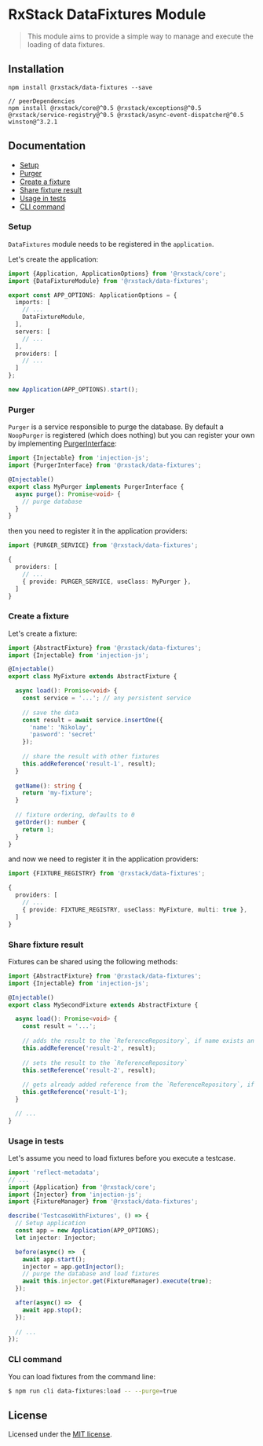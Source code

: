 # RxStack DataFixtures Module

> This module aims to provide a simple way to manage and execute the loading of data fixtures.

## Installation

```
npm install @rxstack/data-fixtures --save

// peerDependencies
npm install @rxstack/core@^0.5 @rxstack/exceptions@^0.5 @rxstack/service-registry@^0.5 @rxstack/async-event-dispatcher@^0.5 winston@^3.2.1
```

## Documentation

* [Setup](#setup)
* [Purger](#purger)
* [Create a fixture](#create-fixture)
* [Share fixture result](#share-fixture)
* [Usage in tests](#usage-tests)
* [CLI command](#cli-command)


### <a name="setup"></a>  Setup
`DataFixtures` module needs to be registered in the `application`. 

Let's create the application:

```typescript
import {Application, ApplicationOptions} from '@rxstack/core';
import {DataFixtureModule} from '@rxstack/data-fixtures';

export const APP_OPTIONS: ApplicationOptions = {
  imports: [
    // ...
    DataFixtureModule,
  ],
  servers: [
    // ...
  ], 
  providers: [
    // ...
  ]
};

new Application(APP_OPTIONS).start();
```

### <a name="purger"></a> Purger 
`Purger` is a service responsible to purge the database. By default a `NoopPurger` is registered (which does nothing) but
you can register your own by implementing [PurgerInterface](./src/interfaces.ts):

```typescript
import {Injectable} from 'injection-js';
import {PurgerInterface} from '@rxstack/data-fixtures';

@Injectable()
export class MyPurger implements PurgerInterface {
  async purge(): Promise<void> { 
    // purge database
  }
}
```
then you need to register it in the application providers:

```typescript
import {PURGER_SERVICE} from '@rxstack/data-fixtures';

{
  providers: [
    // ...
    { provide: PURGER_SERVICE, useClass: MyPurger },
  ]
}
```

### <a name="create-fixture"></a>  Create a fixture
Let's create a fixture:

```typescript
import {AbstractFixture} from '@rxstack/data-fixtures';
import {Injectable} from 'injection-js';

@Injectable()
export class MyFixture extends AbstractFixture {

  async load(): Promise<void> {
    const service = '...'; // any persistent service
    
    // save the data
    const result = await service.insertOne({
      'name': 'Nikolay',
      'pasword': 'secret'
    });
    
    // share the result with other fixtures
    this.addReference('result-1', result);
  }
  
  getName(): string {
    return 'my-fixture';
  }
  
  // fixture ordering, defaults to 0
  getOrder(): number {
    return 1;
  }
}
```

and now we need to register it in the application providers:

```typescript
import {FIXTURE_REGISTRY} from '@rxstack/data-fixtures';

{
  providers: [
    // ...
    { provide: FIXTURE_REGISTRY, useClass: MyFixture, multi: true },
  ]
}
```

### <a name="share-fixture"></a>  Share fixture result

Fixtures can be shared using the following methods:

```typescript
import {AbstractFixture} from '@rxstack/data-fixtures';
import {Injectable} from 'injection-js';

@Injectable()
export class MySecondFixture extends AbstractFixture {

  async load(): Promise<void> {
    const result = '...';
    
    // adds the result to the `ReferenceRepository`, if name exists an exception will be thrown
    this.addReference('result-2', result);
    
    // sets the result to the `ReferenceRepository`
    this.setReference('result-2', result);
    
    // gets already added reference from the `ReferenceRepository`, if name does not exist an exception will be thrown
    this.getReference('result-1');
  }

  // ...
}
```

### <a name="usage-in-tests"></a>  Usage in tests
Let's assume you need to load fixtures before you execute a testcase.

```typescript
import 'reflect-metadata';
// ...
import {Application} from '@rxstack/core';
import {Injector} from 'injection-js';
import {FixtureManager} from '@rxstack/data-fixtures';

describe('TestcaseWithFixtures', () => {
  // Setup application
  const app = new Application(APP_OPTIONS);
  let injector: Injector;

  before(async() =>  {
    await app.start();
    injector = app.getInjector();
    // purge the database and load fixtures
    await this.injector.get(FixtureManager).execute(true);
  });

  after(async() =>  {
    await app.stop();
  });
  
  // ...
});
```

### <a name="cli-command"></a> CLI command
You can load fixtures from the command line:

```bash
$ npm run cli data-fixtures:load -- --purge=true
```

## License

Licensed under the [MIT license](../../LICENSE).